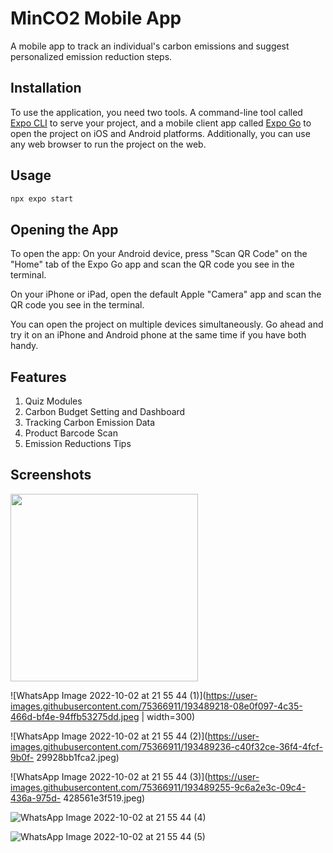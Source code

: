# MinCO2 Mobile App

A mobile app to track an individual's carbon emissions and suggest personalized emission reduction steps.

## Installation

To use the application, you need two tools. A command-line tool called [Expo CLI](https://docs.expo.dev/get-started/installation/#1-expo-cli) to serve your project, and a mobile client app called [Expo Go](https://docs.expo.dev/get-started/installation/#2-expo-go-app-for-ios-and) to open the project on iOS and Android platforms. Additionally, you can use any web browser to run the project on the web.


## Usage

```python
npx expo start
```

## Opening the App
To open the app:
On your Android device, press "Scan QR Code" on the "Home" tab of the Expo Go app and scan the QR code you see in the terminal.

On your iPhone or iPad, open the default Apple "Camera" app and scan the QR code you see in the terminal.

You can open the project on multiple devices simultaneously. Go ahead and try it on an iPhone and Android phone at the same time if you have both handy.

## Features
1. Quiz Modules
2. Carbon Budget Setting and Dashboard
3. Tracking Carbon Emission Data
4. Product Barcode Scan 
5. Emission Reductions Tips

## Screenshots

<img src="[https://github.com/favicon.ico](https://user-images.githubusercontent.com/75366911/193489215-4457499a-65e1-4ae2-b432-10cf9caeab1b.jpeg)" width="300">

![WhatsApp Image 2022-10-02 at 21 55 44 (1)](https://user-images.githubusercontent.com/75366911/193489218-08e0f097-4c35-466d-bf4e-94ffb53275dd.jpeg | width=300)

![WhatsApp Image 2022-10-02 at 21 55 44 (2)](https://user-images.githubusercontent.com/75366911/193489236-c40f32ce-36f4-4fcf-9b0f-
29928bb1fca2.jpeg)

![WhatsApp Image 2022-10-02 at 21 55 44 (3)](https://user-images.githubusercontent.com/75366911/193489255-9c6a2e3c-09c4-436a-975d-
428561e3f519.jpeg)

![WhatsApp Image 2022-10-02 at 21 55 44 (4)](https://user-images.githubusercontent.com/75366911/193489263-d74cdab4-1c2d-417c-9f07-3e37e0136d97.jpeg)

![WhatsApp Image 2022-10-02 at 21 55 44 (5)](https://user-images.githubusercontent.com/75366911/193489301-f2e50953-d26a-418b-9c5c-5358a278e5f3.jpeg)






